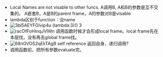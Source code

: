 * Local Names are not visable to other funcs.
 A调用B, A和B的参数是互不交集的。
 A嵌套B，A是B的parent frame，A的参数对B是visable
* lambda区别于function：没name
* ![3bl5AEYFGIvip4u](https://s2.loli.net/2022/01/04/3bl5AEYFGIvip4u.jpg)
  (lambda:3)() 
  3
* ![racOfFoHmqJVlWn](https://s2.loli.net/2022/01/05/racOfFoHmqJVlWn.jpg)
  调用函数时候才会形成local frame。local frame先在本层找，没有再去global frame找。
* ![68nGVOS2qEkTAgB](https://s2.loli.net/2022/01/05/68nGVOS2qEkTAgB.jpg)
  self reference
  返回自身，递归调用?
* 调用函数前，把所有参数evaluate完。
